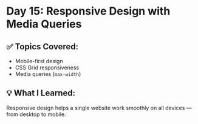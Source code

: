 # Day 15: Responsive Design with Media Queries

## ✅ Topics Covered:
- Mobile-first design
- CSS Grid responsiveness
- Media queries (`max-width`)

## 💡 What I Learned:
Responsive design helps a single website work smoothly on all devices — from desktop to mobile.
